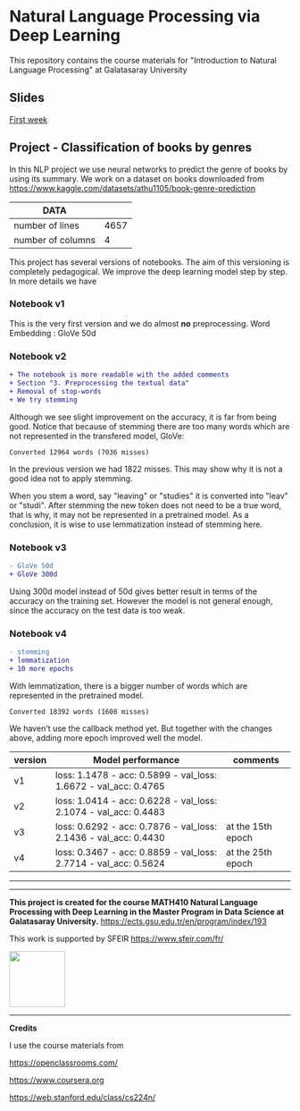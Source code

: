 # Natural Language Processing via Deep Learning
This repository contains the course materials for "Introduction to Natural Language Processing" at Galatasaray University

## Slides

[First week](https://github.com/yasarigno/NLP_Course/blob/3a08e261de1724630088bc6fe94c8057514f3d7b/slides/GSU_WEEK_1.pdf)

## Project - Classification of books by genres

In this NLP project we use neural networks to predict the genre of books by using its summary. We work on a dataset on books downloaded from https://www.kaggle.com/datasets/athu1105/book-genre-prediction

| DATA  |   |
|---|---|
|  number of lines |   4657 |
|  number of columns |   4 |

This project has several versions of notebooks. The aim of this versioning is completely pedagogical. We improve the deep learning model step by step. In more details we have

### Notebook v1

This is the very first version and we do almost **no** preprocessing. 
Word Embedding : GloVe 50d

### Notebook v2

```diff
+ The notebook is more readable with the added comments
+ Section "3. Preprocessing the textual data"
+ Removal of stop-words
+ We try stemming
```

Although we see slight improvement on the accuracy, it is far from being good. 
Notice that because of stemming there are too many words which are not represented in the transfered model, GloVe:

```
Converted 12964 words (7036 misses)
```

In the previous version we had 1822 misses. This may show why it is not a good idea not to apply stemming. 

When you stem a word, say "leaving" or "studies" it is converted into "leav" or "studi". After stemming the new token does not need to be a true word, that is why, it may not be represented in a pretrained model. As a conclusion, it is wise to use lemmatization instead of stemming here.

### Notebook v3

```diff
- GloVe 50d
+ GloVe 300d
```

Using 300d model instead of 50d gives better result in terms of the accuracy on the training set. However the model is not general enough, since the accuracy on the test data is too weak.

### Notebook v4

```diff
- stemming
+ lemmatization
+ 10 more epochs 
```

With lemmatization, there is a bigger number of words which are represented in the pretrained model.

```
Converted 18392 words (1608 misses)
```


We haven't use the callback method yet. But together with the changes above, adding more epoch improved well the model.

| version | Model performance  | comments |
|---|---|---|
|  v1 |   loss: 1.1478 - acc: 0.5899 - val_loss: 1.6672 - val_acc: 0.4765 | |
|  v2 |   loss: 1.0414 - acc: 0.6228 - val_loss: 2.1074 - val_acc: 0.4483 | |
|  v3 |   loss: 0.6292 - acc: 0.7876 - val_loss: 2.1436 - val_acc: 0.4430 | at the 15th epoch |
|  v4 |   loss: 0.3467 - acc: 0.8859 - val_loss: 2.7714 - val_acc: 0.5624 | at the 25th epoch |

---
---

**This project is created for the course MATH410 Natural Language Processing with Deep Learning in the Master Program in Data Science at Galatasaray University.** https://ects.gsu.edu.tr/en/program/index/193

This work is supported by SFEIR https://www.sfeir.com/fr/ 

<img src="https://github.com/yasarigno/NLP_DeepLearning_Course/blob/main/files/sfeir.png?raw=true" width=100>

---

**Credits**

I use the course materials from

https://openclassrooms.com/

https://www.coursera.org

https://web.stanford.edu/class/cs224n/
